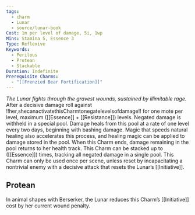 ```yaml
---
tags:
  - charm
  - Lunar
  - source/lunar-book
Cost: 1m per level of damage, 5i, 1wp
Mins: Stamina 5, Essence 3
Type: Reflexive
Keywords:
  - Perilous
  - Protean
  - Stackable
Duration: Indefinite
Prerequisite Charms:
  - "[[Frenzied Bear Fortification]]"
---
```

*The Lunar fights through the gravest wounds, sustained by illimitable rage.*
After a decisive damage roll against !!her,shecanactivatethisCharmtonegatelevelsofdamage!! for one mote per level, maximum ([[Essence]] + [[Resistance]]) levels. Negated damage is withheld in a special pool. Damage heals from this pool at a rate of one level every two days, beginning with bashing damage. Magic that speeds natural healing also accelerates this process, and healing magic can be applied to damage stored in the pool. When this Charm ends, damage remaining in the pool returns to her health track. This Charm can be stacked up to ([[Essence]]) times, tracking all negated damage in a single pool. This Charm can only be used once per scene, unless reset by incapacitating a nontrivial enemy with a decisive attack that resets the Lunar’s [[Initiative]]. 
## Protean 

In animal shapes with Berserker, the Lunar reduces this Charm’s [[Initiative]] cost by her current wound penalty.